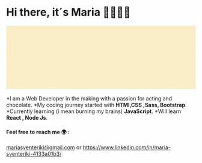 # Hi there, it´s Maria 👋👩🏼‍💻

![](Maria.gif)

*I am a Web Developer in the making with a passion for acting and chocolate. 
*My coding journey started with **HTMl,CSS ,Sass, Bootstrap**.
*Currently learning (i mean burning my brains) **JavaScript**.
*Will learn **React , Node Js**.
#### Feel free to reach me 🌍 :
 mariasventeriki@gmail.com or https://www.linkedin.com/in/maria-sventeriki-4133a01b3/



